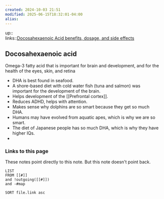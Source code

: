 ```yaml
---
created: 2024-10-03 21:51
modified: 2025-06-15T18:32:01-04:00
alias: 
---
```

up::  
links::[Docosahexaenoic Acid benefits, dosage, and side effects](https://examine.com/supplements/docosahexaenoic-acid/)
## Docosahexaenoic acid

Omega-3 fatty acid that is important for brain and development, and for the health of the eyes, skin, and retina


- DHA is best found in seafood.
- A shore-based diet with cold water fish (tuna and salmon) was important for the development of the brain.
- Helps development of the [[Prefrontal cortex]].
- Reduces ADHD, helps with attention.
- Makes sense why dolphins are so smart because they get so much DHA.
- Humans may have evolved from aquatic apes, which is why we are so smart.
- The diet of Japanese people has so much DHA, which is why they have higher IQs.
- 
### Links to this page
These notes point directly to this note. But this note doesn't point back.
```dataview
LIST
FROM [[#]]
and !outgoing([[#]])
and -#map

SORT file.link asc
```



